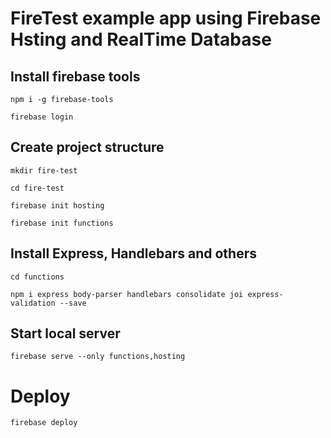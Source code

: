 # FireTest example app using Firebase Hsting and RealTime Database

## Install firebase tools
`npm i -g firebase-tools`

`firebase login`

## Create project structure

`mkdir fire-test`

`cd fire-test`

`firebase init hosting`

`firebase init functions`

## Install Express, Handlebars and others

`cd functions`

`npm i express body-parser handlebars consolidate joi express-validation --save`

## Start local server

`firebase serve --only functions,hosting`

# Deploy

`firebase deploy`





